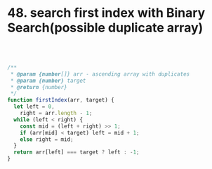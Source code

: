 <h1>48. search first index with Binary Search(possible duplicate array)
</h1>

<br/>
<br/>

```js
/**
 * @param {number[]} arr - ascending array with duplicates
 * @param {number} target
 * @return {number}
 */
function firstIndex(arr, target) {
  let left = 0,
    right = arr.length - 1;
  while (left < right) {
    const mid = (left + right) >> 1;
    if (arr[mid] < target) left = mid + 1;
    else right = mid;
  }
  return arr[left] === target ? left : -1;
}
```
